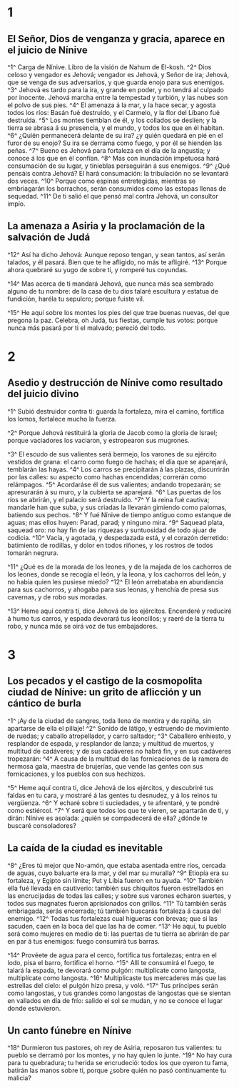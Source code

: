 # 1 
## El Señor, Dios de venganza y gracia, aparece en el juicio de Nínive
^1^ Carga de Nínive. Libro de la visión de Nahum de El-kosh. ^2^ Dios celoso y vengador es Jehová; vengador es Jehová, y Señor de ira; Jehová, que se venga de sus adversarios, y que guarda enojo para sus enemigos. ^3^ Jehová es tardo para la ira, y grande en poder, y no tendrá al culpado por inocente. Jehová marcha entre la tempestad y turbión, y las nubes son el polvo de sus pies. ^4^ El amenaza á la mar, y la hace secar, y agosta todos los ríos: Basán fué destruído, y el Carmelo, y la flor del Líbano fué destruída. ^5^ Los montes tiemblan de él, y los collados se deslíen; y la tierra se abrasa á su presencia, y el mundo, y todos los que en él habitan. ^6^ ¿Quién permanecerá delante de su ira? ¿y quién quedará en pié en el furor de su enojo? Su ira se derrama como fuego, y por él se hienden las peñas. ^7^ Bueno es Jehová para fortaleza en el día de la angustia; y conoce á los que en él confían. ^8^ Mas con inundación impetuosa hará consumación de su lugar, y tinieblas perseguirán á sus enemigos. ^9^ ¿Qué pensáis contra Jehová? El hará consumación: la tribulación no se levantará dos veces. ^10^ Porque como espinas entretegidas, mientras se embriagarán los borrachos, serán consumidos como las estopas llenas de sequedad. ^11^ De ti salió el que pensó mal contra Jehová, un consultor impío.

## La amenaza a Asiria y la proclamación de la salvación de Judá
^12^ Así ha dicho Jehová: Aunque reposo tengan, y sean tantos, así serán talados, y él pasará. Bien que te he afligido, no más te afligiré. ^13^ Porque ahora quebraré su yugo de sobre ti, y romperé tus coyundas.

^14^ Mas acerca de ti mandará Jehová, que nunca más sea sembrado alguno de tu nombre: de la casa de tu dios talaré escultura y estatua de fundición, haréla tu sepulcro; porque fuiste vil.

^15^ He aquí sobre los montes los pies del que trae buenas nuevas, del que pregona la paz. Celebra, oh Judá, tus fiestas, cumple tus votos: porque nunca más pasará por ti el malvado; pereció del todo. 

# 2 
## Asedio y destrucción de Nínive como resultado del juicio divino
^1^ Subió destruidor contra ti: guarda la fortaleza, mira el camino, fortifica los lomos, fortalece mucho la fuerza.

^2^ Porque Jehová restituirá la gloria de Jacob como la gloria de Israel; porque vaciadores los vaciaron, y estropearon sus mugrones.

^3^ El escudo de sus valientes será bermejo, los varones de su ejército vestidos de grana: el carro como fuego de hachas; el día que se aparejará, temblarán las hayas. ^4^ Los carros se precipitarán á las plazas, discurrirán por las calles: su aspecto como hachas encendidas; correrán como relámpagos. ^5^ Acordaráse él de sus valientes; andando tropezarán; se apresurarán á su muro, y la cubierta se aparejará. ^6^ Las puertas de los ríos se abrirán, y el palacio será destruído. ^7^ Y la reina fué cautiva; mandarle han que suba, y sus criadas la llevarán gimiendo como palomas, batiendo sus pechos. ^8^ Y fué Nínive de tiempo antiguo como estanque de aguas; mas ellos huyen: Parad, parad; y ninguno mira. ^9^ Saquead plata, saquead oro: no hay fin de las riquezas y suntuosidad de todo ajuar de codicia. ^10^ Vacía, y agotada, y despedazada está, y el corazón derretido: batimiento de rodillas, y dolor en todos riñones, y los rostros de todos tomarán negrura.

^11^ ¿Qué es de la morada de los leones, y de la majada de los cachorros de los leones, donde se recogía el león, y la leona, y los cachorros del león, y no había quien les pusiese miedo? ^12^ El león arrebataba en abundancia para sus cachorros, y ahogaba para sus leonas, y henchía de presa sus cavernas, y de robo sus moradas.

^13^ Heme aquí contra ti, dice Jehová de los ejércitos. Encenderé y reduciré á humo tus carros, y espada devorará tus leoncillos; y raeré de la tierra tu robo, y nunca más se oirá voz de tus embajadores. 

# 3 
## Los pecados y el castigo de la cosmopolita ciudad de Nínive: un grito de aflicción y un cántico de burla
^1^ ¡Ay de la ciudad de sangres, toda llena de mentira y de rapiña, sin apartarse de ella el pillaje! ^2^ Sonido de látigo, y estruendo de movimiento de ruedas; y caballo atropellador, y carro saltador; ^3^ Caballero enhiesto, y resplandor de espada, y resplandor de lanza; y multitud de muertos, y multitud de cadáveres; y de sus cadáveres no habrá fin, y en sus cadáveres tropezarán: ^4^ A causa de la multitud de las fornicaciones de la ramera de hermosa gala, maestra de brujerías, que vende las gentes con sus fornicaciones, y los pueblos con sus hechizos.

^5^ Heme aquí contra ti, dice Jehová de los ejércitos, y descubriré tus faldas en tu cara, y mostraré á las gentes tu desnudez, y á los reinos tu vergüenza. ^6^ Y echaré sobre ti suciedades, y te afrentaré, y te pondré como estiércol. ^7^ Y será que todos los que te vieren, se apartarán de ti, y dirán: Nínive es asolada: ¿quién se compadecerá de ella? ¿dónde te buscaré consoladores?

## La caída de la ciudad es inevitable
^8^ ¿Eres tú mejor que No-amón, que estaba asentada entre ríos, cercada de aguas, cuyo baluarte era la mar, y del mar su muralla? ^9^ Etiopía era su fortaleza, y Egipto sin límite; Put y Libia fueron en tu ayuda. ^10^ También ella fué llevada en cautiverio: también sus chiquitos fueron estrellados en las encrucijadas de todas las calles; y sobre sus varones echaron suertes, y todos sus magnates fueron aprisionados con grillos. ^11^ Tú también serás embriagada, serás encerrada; tú también buscarás fortaleza á causa del enemigo. ^12^ Todas tus fortalezas cual higueras con brevas; que si las sacuden, caen en la boca del que las ha de comer. ^13^ He aquí, tu pueblo será como mujeres en medio de ti: las puertas de tu tierra se abrirán de par en par á tus enemigos: fuego consumirá tus barras.

^14^ Provéete de agua para el cerco, fortifica tus fortalezas; entra en el lodo, pisa el barro, fortifica el horno. ^15^ Allí te consumirá el fuego, te talará la espada, te devorará como pulgón: multiplícate como langosta, multiplícate como langosta. ^16^ Multiplicaste tus mercaderes más que las estrellas del cielo: el pulgón hizo presa, y voló. ^17^ Tus príncipes serán como langostas, y tus grandes como langostas de langostas que se sientan en vallados en día de frío: salido el sol se mudan, y no se conoce el lugar donde estuvieron.

## Un canto fúnebre en Nínive
^18^ Durmieron tus pastores, oh rey de Asiria, reposaron tus valientes: tu pueblo se derramó por los montes, y no hay quien lo junte. ^19^ No hay cura para tu quebradura; tu herida se encrudeció: todos los que oyeron tu fama, batirán las manos sobre ti, porque ¿sobre quién no pasó continuamente tu malicia? 